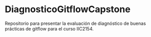 # DiagnosticoGitflowCapstone
Repositorio para presentar la evaluación de diagnóstico de buenas prácticas de gitflow para el curso IIC2154.
